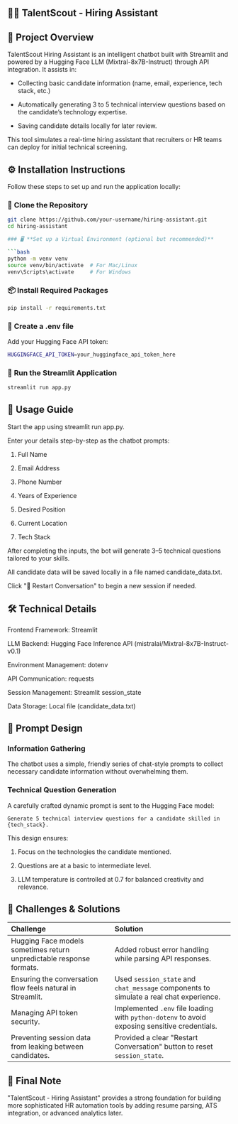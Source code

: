 ## 🧑‍💻 **TalentScout - Hiring Assistant**

## 🚀 **Project Overview**

TalentScout Hiring Assistant is an intelligent chatbot built with Streamlit and powered by a Hugging Face LLM (Mixtral-8x7B-Instruct) through API integration.
It assists in:

 - Collecting basic candidate information (name, email, experience, tech stack, etc.)

 - Automatically generating 3 to 5 technical interview questions based on the candidate’s technology expertise.

 - Saving candidate details locally for later review.

This tool simulates a real-time hiring assistant that recruiters or HR teams can deploy for initial technical screening.

## ⚙️ **Installation Instructions**

Follow these steps to set up and run the application locally:

### 🔄 **Clone the Repository**

```bash
git clone https://github.com/your-username/hiring-assistant.git
cd hiring-assistant

### 🖥️ **Set up a Virtual Environment (optional but recommended)**

```bash
python -m venv venv
source venv/bin/activate  # For Mac/Linux
venv\Scripts\activate     # For Windows
```
### 📦 **Install Required Packages**

```bash
pip install -r requirements.txt
```

### 🔐 **Create a .env file**
Add your Hugging Face API token:

```bash
HUGGINGFACE_API_TOKEN=your_huggingface_api_token_here
```

### 🚀 **Run the Streamlit Application**
```bash
streamlit run app.py
```

## 🎯 **Usage Guide**
Start the app using streamlit run app.py.

Enter your details step-by-step as the chatbot prompts:

1. Full Name

2. Email Address

3. Phone Number

4. Years of Experience

5. Desired Position

6. Current Location

7. Tech Stack

After completing the inputs, the bot will generate 3–5 technical questions tailored to your skills.

All candidate data will be saved locally in a file named candidate_data.txt.

Click "🔄 Restart Conversation" to begin a new session if needed.

## 🛠️ **Technical Details**
Frontend Framework: Streamlit

LLM Backend: Hugging Face Inference API (mistralai/Mixtral-8x7B-Instruct-v0.1)

Environment Management: dotenv

API Communication: requests

Session Management: Streamlit session_state

Data Storage: Local file (candidate_data.txt)

## 🧠 **Prompt Design**

###  **Information Gathering**
The chatbot uses a simple, friendly series of chat-style prompts to collect necessary candidate information without overwhelming them.

###  **Technical Question Generation**
A carefully crafted dynamic prompt is sent to the Hugging Face model:
```text
Generate 5 technical interview questions for a candidate skilled in {tech_stack}.
```
This design ensures:

1. Focus on the technologies the candidate mentioned.

2. Questions are at a basic to intermediate level.

3. LLM temperature is controlled at 0.7 for balanced creativity and relevance.

## 🚧 **Challenges & Solutions**

| **Challenge** | **Solution** |
|:--------------|:-------------|
| Hugging Face models sometimes return unpredictable response formats. | Added robust error handling while parsing API responses. |
| Ensuring the conversation flow feels natural in Streamlit. | Used `session_state` and `chat_message` components to simulate a real chat experience. |
| Managing API token security. | Implemented `.env` file loading with `python-dotenv` to avoid exposing sensitive credentials. |
| Preventing session data from leaking between candidates. | Provided a clear "Restart Conversation" button to reset `session_state`. |

## 📢  **Final Note**
"TalentScout - Hiring Assistant" provides a strong foundation for building more sophisticated HR automation tools by adding resume parsing, ATS integration, or advanced analytics later.
